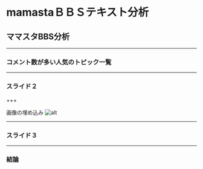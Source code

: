 # mamastaＢＢＳテキスト分析

## ママスタBBS分析

---

### コメント数が多い人気のトピック一覧


---

### スライド２


+++

画像の埋め込み
![alt](test.png)

---

### スライド３

---

###  結論
